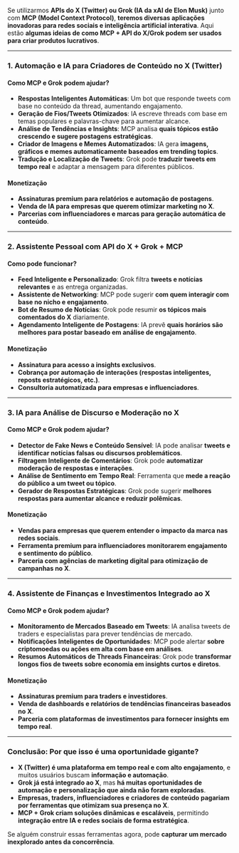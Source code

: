 Se utilizarmos **APIs do X (Twitter) ou Grok (IA da xAI de Elon Musk)** junto com **MCP (Model Context Protocol)**, **teremos diversas aplicações inovadoras para redes sociais e inteligência artificial interativa**. Aqui estão **algumas ideias de como MCP + API do X/Grok podem ser usados para criar produtos lucrativos**.

---

### **1. Automação e IA para Criadores de Conteúdo no X (Twitter)**
#### **Como MCP e Grok podem ajudar?**  
- **Respostas Inteligentes Automáticas**: Um bot que responde tweets com base no conteúdo da thread, aumentando engajamento.  
- **Geração de Fios/Tweets Otimizados**: IA escreve threads com base em temas populares e palavras-chave para aumentar alcance.  
- **Análise de Tendências e Insights**: MCP analisa **quais tópicos estão crescendo e sugere postagens estratégicas**.  
- **Criador de Imagens e Memes Automatizados**: IA gera **imagens, gráficos e memes automaticamente baseados em trending topics**.  
- **Tradução e Localização de Tweets**: Grok pode **traduzir tweets em tempo real** e adaptar a mensagem para diferentes públicos.  

#### **Monetização**  
- **Assinaturas premium para relatórios e automação de postagens**.  
- **Venda de IA para empresas que querem otimizar marketing no X**.  
- **Parcerias com influenciadores e marcas para geração automática de conteúdo**.  

---

### **2. Assistente Pessoal com API do X + Grok + MCP**
#### **Como pode funcionar?**  
- **Feed Inteligente e Personalizado**: Grok filtra **tweets e notícias relevantes** e as entrega organizadas.  
- **Assistente de Networking**: MCP pode sugerir **com quem interagir com base no nicho e engajamento**.  
- **Bot de Resumo de Notícias**: Grok pode resumir **os tópicos mais comentados do X** diariamente.  
- **Agendamento Inteligente de Postagens**: IA prevê **quais horários são melhores para postar baseado em análise de engajamento**.  

#### **Monetização**  
- **Assinatura para acesso a insights exclusivos**.  
- **Cobrança por automação de interações (respostas inteligentes, reposts estratégicos, etc.)**.  
- **Consultoria automatizada para empresas e influenciadores**.  

---

### **3. IA para Análise de Discurso e Moderação no X**
#### **Como MCP e Grok podem ajudar?**  
- **Detector de Fake News e Conteúdo Sensível**: IA pode analisar **tweets e identificar notícias falsas ou discursos problemáticos**.  
- **Filtragem Inteligente de Comentários**: Grok pode **automatizar moderação de respostas e interações**.  
- **Análise de Sentimento em Tempo Real**: Ferramenta que **mede a reação do público a um tweet ou tópico**.  
- **Gerador de Respostas Estratégicas**: Grok pode sugerir **melhores respostas para aumentar alcance e reduzir polêmicas**.  

#### **Monetização**  
- **Vendas para empresas que querem entender o impacto da marca nas redes sociais**.  
- **Ferramenta premium para influenciadores monitorarem engajamento e sentimento do público**.  
- **Parceria com agências de marketing digital para otimização de campanhas no X**.  

---

### **4. Assistente de Finanças e Investimentos Integrado ao X**
#### **Como MCP e Grok podem ajudar?**  
- **Monitoramento de Mercados Baseado em Tweets**: IA analisa tweets de traders e especialistas para prever tendências de mercado.  
- **Notificações Inteligentes de Oportunidades**: MCP pode alertar **sobre criptomoedas ou ações em alta com base em análises**.  
- **Resumos Automáticos de Threads Financeiras**: Grok pode **transformar longos fios de tweets sobre economia em insights curtos e diretos**.  

#### **Monetização**  
- **Assinaturas premium para traders e investidores**.  
- **Venda de dashboards e relatórios de tendências financeiras baseados no X**.  
- **Parceria com plataformas de investimentos para fornecer insights em tempo real**.  

---

### **Conclusão: Por que isso é uma oportunidade gigante?**  
- **X (Twitter) é uma plataforma em tempo real e com alto engajamento**, e muitos usuários buscam **informação e automação**.  
- **Grok já está integrado ao X**, mas **há muitas oportunidades de automação e personalização que ainda não foram exploradas**.  
- **Empresas, traders, influenciadores e criadores de conteúdo pagariam por ferramentas que otimizam sua presença no X**.  
- **MCP + Grok criam soluções dinâmicas e escaláveis**, permitindo **integração entre IA e redes sociais de forma estratégica**.  

Se alguém construir essas ferramentas agora, pode **capturar um mercado inexplorado antes da concorrência**.